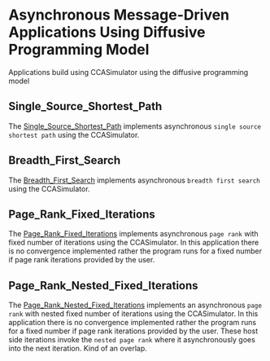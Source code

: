 # Asynchronous Message-Driven Applications Using Diffusive Programming Model
Applications build using CCASimulator using the diffusive programming model

## Single_Source_Shortest_Path
The [Single_Source_Shortest_Path](/Applications/Single_Source_Shortest_Path/) implements asynchronous `single source shortest path` using the CCASimulator.
## Breadth_First_Search
The [Breadth_First_Search](/Applications/Breadth_First_Search/) implements asynchronous `breadth first search` using the CCASimulator.
## Page_Rank_Fixed_Iterations
The [Page_Rank_Fixed_Iterations](/Applications/Page_Rank_Fixed_Iterations/) implements asynchronous `page rank` with fixed number of iterations using the CCASimulator. In this application there is no convergence implemented rather the program runs for a fixed number if page rank iterations provided by the user.
## Page_Rank_Nested_Fixed_Iterations
The [Page_Rank_Nested_Fixed_Iterations](/Applications/Page_Rank_Nested_Fixed_Iterations/) implements an asynchronous `page rank` with nested fixed number of iterations using the CCASimulator. In this application there is no convergence implemented rather the program runs for a fixed number if page rank iterations provided by the user. These host side iterations invoke the `nested page rank` where it asynchronously goes into the next iteration. Kind of an overlap.